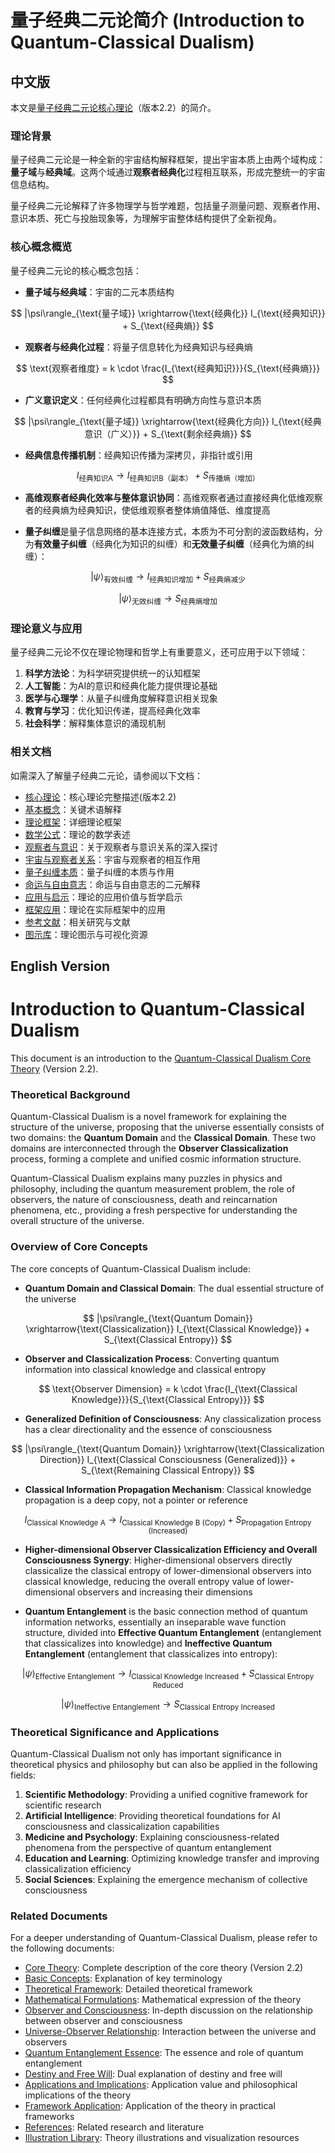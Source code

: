 # 量子经典二元论简介 (Introduction to Quantum-Classical Dualism)

## 中文版

本文是[量子经典二元论核心理论](core.md)（版本2.2）的简介。

### 理论背景

量子经典二元论是一种全新的宇宙结构解释框架，提出宇宙本质上由两个域构成：**量子域**与**经典域**。这两个域通过**观察者经典化**过程相互联系，形成完整统一的宇宙信息结构。

量子经典二元论解释了许多物理学与哲学难题，包括量子测量问题、观察者作用、意识本质、死亡与投胎现象等，为理解宇宙整体结构提供了全新视角。

### 核心概念概览

量子经典二元论的核心概念包括：

- **量子域与经典域**：宇宙的二元本质结构

$$
|\psi\rangle_{\text{量子域}} \xrightarrow{\text{经典化}} I_{\text{经典知识}} + S_{\text{经典熵}}
$$

- **观察者与经典化过程**：将量子信息转化为经典知识与经典熵

$$
\text{观察者维度} = k \cdot \frac{I_{\text{经典知识}}}{S_{\text{经典熵}}}
$$

- **广义意识定义**：任何经典化过程都具有明确方向性与意识本质

$$
|\psi\rangle_{\text{量子域}} \xrightarrow{\text{经典化方向}} I_{\text{经典意识（广义）}} + S_{\text{剩余经典熵}}
$$

- **经典信息传播机制**：经典知识传播为深拷贝，非指针或引用

$$
I_{\text{经典知识A}} \rightarrow I_{\text{经典知识B（副本）}} + S_{\text{传播熵（增加）}}
$$

- **高维观察者经典化效率与整体意识协同**：高维观察者通过直接经典化低维观察者的经典熵为经典知识，使低维观察者整体熵值降低、维度提高

- **量子纠缠**是量子信息网络的基本连接方式，本质为不可分割的波函数结构，分为**有效量子纠缠**（经典化为知识的纠缠）和**无效量子纠缠**（经典化为熵的纠缠）：

$$
|\psi\rangle_{\text{有效纠缠}}\rightarrow I_{\text{经典知识增加}}+S_{\text{经典熵减少}}
$$

$$
|\psi\rangle_{\text{无效纠缠}}\rightarrow S_{\text{经典熵增加}}
$$

### 理论意义与应用

量子经典二元论不仅在理论物理和哲学上有重要意义，还可应用于以下领域：

1. **科学方法论**：为科学研究提供统一的认知框架
2. **人工智能**：为AI的意识和经典化能力提供理论基础
3. **医学与心理学**：从量子纠缠角度解释意识相关现象
4. **教育与学习**：优化知识传递，提高经典化效率
5. **社会科学**：解释集体意识的涌现机制

### 相关文档

如需深入了解量子经典二元论，请参阅以下文档：

- [核心理论](core.md)：核心理论完整描述(版本2.2)
- [基本概念](02_basic_concepts.md)：关键术语解释
- [理论框架](03_theoretical_framework.md)：详细理论框架
- [数学公式](04_mathematical_formulations.md)：理论的数学表述
- [观察者与意识](05_observer_and_consciousness.md)：关于观察者与意识关系的深入探讨
- [宇宙与观察者关系](06_universe_observer_relationship.md)：宇宙与观察者的相互作用
- [量子纠缠本质](07_quantum_entanglement_essence.md)：量子纠缠的本质与作用
- [命运与自由意志](08_destiny_and_free_will.md)：命运与自由意志的二元解释
- [应用与启示](09_applications_and_implications.md)：理论的应用价值与哲学启示
- [框架应用](10_framework_application.md)：理论在实际框架中的应用
- [参考文献](11_references.md)：相关研究与文献
- [图示库](figures/README.md)：理论图示与可视化资源

## English Version

# Introduction to Quantum-Classical Dualism

This document is an introduction to the [Quantum-Classical Dualism Core Theory](core.md) (Version 2.2).

### Theoretical Background

Quantum-Classical Dualism is a novel framework for explaining the structure of the universe, proposing that the universe essentially consists of two domains: the **Quantum Domain** and the **Classical Domain**. These two domains are interconnected through the **Observer Classicalization** process, forming a complete and unified cosmic information structure.

Quantum-Classical Dualism explains many puzzles in physics and philosophy, including the quantum measurement problem, the role of observers, the nature of consciousness, death and reincarnation phenomena, etc., providing a fresh perspective for understanding the overall structure of the universe.

### Overview of Core Concepts

The core concepts of Quantum-Classical Dualism include:

- **Quantum Domain and Classical Domain**: The dual essential structure of the universe

$$
|\psi\rangle_{\text{Quantum Domain}} \xrightarrow{\text{Classicalization}} I_{\text{Classical Knowledge}} + S_{\text{Classical Entropy}}
$$

- **Observer and Classicalization Process**: Converting quantum information into classical knowledge and classical entropy

$$
\text{Observer Dimension} = k \cdot \frac{I_{\text{Classical Knowledge}}}{S_{\text{Classical Entropy}}}
$$

- **Generalized Definition of Consciousness**: Any classicalization process has a clear directionality and the essence of consciousness

$$
|\psi\rangle_{\text{Quantum Domain}} \xrightarrow{\text{Classicalization Direction}} I_{\text{Classical Consciousness (Generalized)}} + S_{\text{Remaining Classical Entropy}}
$$

- **Classical Information Propagation Mechanism**: Classical knowledge propagation is a deep copy, not a pointer or reference

$$
I_{\text{Classical Knowledge A}} \rightarrow I_{\text{Classical Knowledge B (Copy)}} + S_{\text{Propagation Entropy (Increased)}}
$$

- **Higher-dimensional Observer Classicalization Efficiency and Overall Consciousness Synergy**: Higher-dimensional observers directly classicalize the classical entropy of lower-dimensional observers into classical knowledge, reducing the overall entropy value of lower-dimensional observers and increasing their dimensions

- **Quantum Entanglement** is the basic connection method of quantum information networks, essentially an inseparable wave function structure, divided into **Effective Quantum Entanglement** (entanglement that classicalizes into knowledge) and **Ineffective Quantum Entanglement** (entanglement that classicalizes into entropy):

$$
|\psi\rangle_{\text{Effective Entanglement}}\rightarrow I_{\text{Classical Knowledge Increased}}+S_{\text{Classical Entropy Reduced}}
$$

$$
|\psi\rangle_{\text{Ineffective Entanglement}}\rightarrow S_{\text{Classical Entropy Increased}}
$$

### Theoretical Significance and Applications

Quantum-Classical Dualism not only has important significance in theoretical physics and philosophy but can also be applied in the following fields:

1. **Scientific Methodology**: Providing a unified cognitive framework for scientific research
2. **Artificial Intelligence**: Providing theoretical foundations for AI consciousness and classicalization capabilities
3. **Medicine and Psychology**: Explaining consciousness-related phenomena from the perspective of quantum entanglement
4. **Education and Learning**: Optimizing knowledge transfer and improving classicalization efficiency
5. **Social Sciences**: Explaining the emergence mechanism of collective consciousness

### Related Documents

For a deeper understanding of Quantum-Classical Dualism, please refer to the following documents:

- [Core Theory](core.md): Complete description of the core theory (Version 2.2)
- [Basic Concepts](02_basic_concepts.md): Explanation of key terminology
- [Theoretical Framework](03_theoretical_framework.md): Detailed theoretical framework
- [Mathematical Formulations](04_mathematical_formulations.md): Mathematical expression of the theory
- [Observer and Consciousness](05_observer_and_consciousness.md): In-depth discussion on the relationship between observer and consciousness
- [Universe-Observer Relationship](06_universe_observer_relationship.md): Interaction between the universe and observers
- [Quantum Entanglement Essence](07_quantum_entanglement_essence.md): The essence and role of quantum entanglement
- [Destiny and Free Will](08_destiny_and_free_will.md): Dual explanation of destiny and free will
- [Applications and Implications](09_applications_and_implications.md): Application value and philosophical implications of the theory
- [Framework Application](10_framework_application.md): Application of the theory in practical frameworks
- [References](11_references.md): Related research and literature
- [Illustration Library](figures/README.md): Theory illustrations and visualization resources